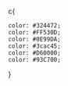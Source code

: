 
c{
    	
    color: #324472;      
    color: #FF530D;
    color: #0E99DA;
    color: #3cac45; 
    color: #D60000; 
    color: #93C700; 
}